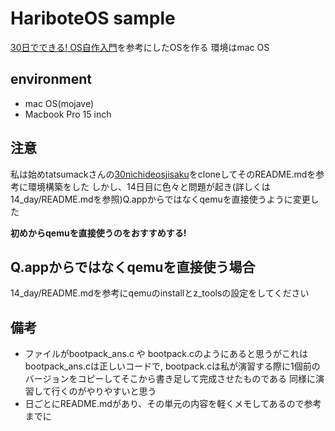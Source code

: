# HariboteOS sample
[30日でできる! OS自作入門](https://www.amazon.co.jp/gp/product/B00IR1HYI0)を参考にしたOSを作る
環境はmac OS

## environment
- mac OS(mojave)
- Macbook Pro 15 inch

## 注意
私は始めtatsumackさんの[30nichideosjisaku](https://github.com/tatsumack/30nichideosjisaku)をcloneしてそのREADME.mdを参考に環境構築をした
しかし、14日目に色々と問題が起き(詳しくは14_day/README.mdを参照)Q.appからではなくqemuを直接使うように変更した

**初めからqemuを直接使うのをおすすめする!**

## Q.appからではなくqemuを直接使う場合
14_day/README.mdを参考にqemuのinstallとz_toolsの設定をしてください

## 備考
- ファイルがbootpack_ans.c や bootpack.cのようにあると思うがこれはbootpack_ans.cは正しいコードで, bootpack.cは私が演習する際に1個前のバージョンをコピーしてそこから書き足して完成させたものである
同様に演習して行くのがやりやすいと思う
- 日ごとにREADME.mdがあり、その単元の内容を軽くメモしてあるので参考までに


